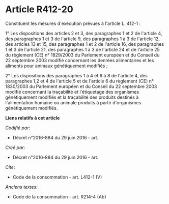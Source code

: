 # Article R412-20

Constituent les mesures d'exécution prévues à l'article L. 412-1 : 

1° Les dispositions des articles 2 et 3, des paragraphes 1 et 2 de l'article 4, des paragraphes 1 et 3 de l'article 9, des
paragraphes 1 à 3 de l'article 12, des articles 13 et 15, des paragraphes 1 et 2 de l'article 16, des paragraphes 1 et 3 de
l'article 21, des paragraphes 1 à 3 de l'article 24 et de l'article 25 du règlement (CE) n° 1829/2003 du Parlement européen
et du Conseil du 22 septembre 2003 modifié concernant les denrées alimentaires et les aliments pour animaux génétiquement
modifiés ; 

2° Les dispositions des paragraphes 1 à 4 et 6 à 8 de l'article 4, des paragraphes 1,2 et 4 de l'article 5 et de l'article 6
du règlement (CE) n° 1830/2003 du Parlement européen et du Conseil du 22 septembre 2003 modifié concernant la traçabilité et
l'étiquetage des organismes génétiquement modifiés et la traçabilité des produits destinés à l'alimentation humaine ou
animale produits à partir d'organismes génétiquement modifiés.

**Liens relatifs à cet article**

_Codifié par_:

  - Décret n°2016-884 du 29 juin 2016 - art.

_Créé par_:

  - Décret n°2016-884 du 29 juin 2016 - art.

_Cite_:

  - Code de la consommation - art. L412-1 (V)

_Anciens textes_:

  - Code de la consommation - art. R214-4 (Ab)
